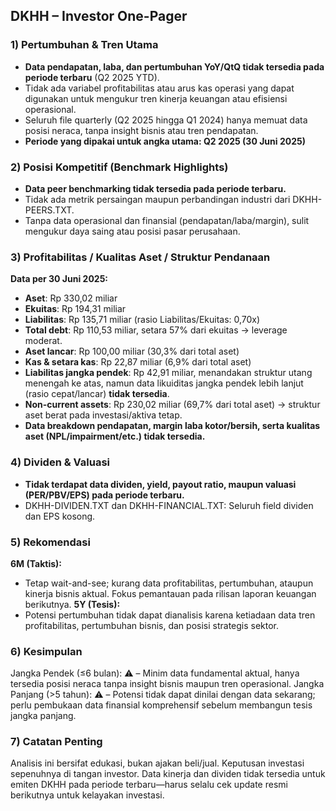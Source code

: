 ## DKHH – Investor One-Pager

### 1) Pertumbuhan & Tren Utama
- **Data pendapatan, laba, dan pertumbuhan YoY/QtQ tidak tersedia pada periode terbaru** (Q2 2025 YTD).
- Tidak ada variabel profitabilitas atau arus kas operasi yang dapat digunakan untuk mengukur tren kinerja keuangan atau efisiensi operasional.
- Seluruh file quarterly (Q2 2025 hingga Q1 2024) hanya memuat data posisi neraca, tanpa insight bisnis atau tren pendapatan.
- **Periode yang dipakai untuk angka utama: Q2 2025 (30 Juni 2025)**

### 2) Posisi Kompetitif (Benchmark Highlights)
- **Data peer benchmarking tidak tersedia pada periode terbaru.**
- Tidak ada metrik persaingan maupun perbandingan industri dari DKHH-PEERS.TXT.
- Tanpa data operasional dan finansial (pendapatan/laba/margin), sulit mengukur daya saing atau posisi pasar perusahaan.

### 3) Profitabilitas / Kualitas Aset / Struktur Pendanaan
**Data per 30 Juni 2025:**
- **Aset**: Rp 330,02 miliar
- **Ekuitas**: Rp 194,31 miliar
- **Liabilitas**: Rp 135,71 miliar (rasio Liabilitas/Ekuitas: 0,70x)
- **Total debt**: Rp 110,53 miliar, setara 57% dari ekuitas → leverage moderat.
- **Aset lancar**: Rp 100,00 miliar (30,3% dari total aset)
- **Kas & setara kas**: Rp 22,87 miliar (6,9% dari total aset)
- **Liabilitas jangka pendek**: Rp 42,91 miliar, menandakan struktur utang menengah ke atas, namun data likuiditas jangka pendek lebih lanjut (rasio cepat/lancar) **tidak tersedia**.
- **Non-current assets**: Rp 230,02 miliar (69,7% dari total aset) → struktur aset berat pada investasi/aktiva tetap.
- **Data breakdown pendapatan, margin laba kotor/bersih, serta kualitas aset (NPL/impairment/etc.) tidak tersedia.**

### 4) Dividen & Valuasi
- **Tidak terdapat data dividen, yield, payout ratio, maupun valuasi (PER/PBV/EPS) pada periode terbaru.**
- DKHH-DIVIDEN.TXT dan DKHH-FINANCIAL.TXT: Seluruh field dividen dan EPS kosong.

### 5) Rekomendasi
**6M (Taktis):**
- Tetap wait-and-see; kurang data profitabilitas, pertumbuhan, ataupun kinerja bisnis aktual. Fokus pemantauan pada rilisan laporan keuangan berikutnya.
**5Y (Tesis):**
- Potensi pertumbuhan tidak dapat dianalisis karena ketiadaan data tren profitabilitas, pertumbuhan bisnis, dan posisi strategis sektor.

### 6) Kesimpulan
Jangka Pendek (≤6 bulan): ⚠️ – Minim data fundamental aktual, hanya tersedia posisi neraca tanpa insight bisnis maupun tren operasional.
Jangka Panjang (>5 tahun): ⚠️ – Potensi tidak dapat dinilai dengan data sekarang; perlu pembukaan data finansial komprehensif sebelum membangun tesis jangka panjang.

### 7) Catatan Penting
Analisis ini bersifat edukasi, bukan ajakan beli/jual. Keputusan investasi sepenuhnya di tangan investor. Data kinerja dan dividen tidak tersedia untuk emiten DKHH pada periode terbaru—harus selalu cek update resmi berikutnya untuk kelayakan investasi.